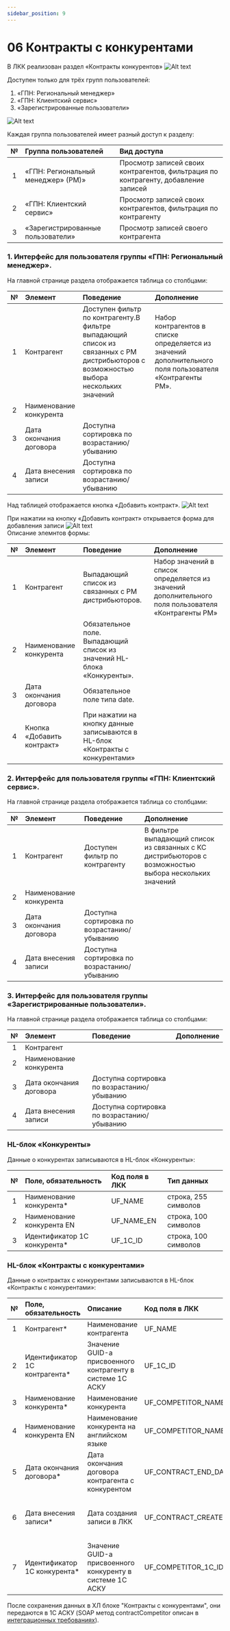```yaml
---
sidebar_position: 9
---
```


# 06 Контракты с конкурентами																		
В ЛКК реализован раздел «Контракты конкурентов» 
![Alt text](image.png)

Доступен только для трёх групп пользователей: 
1. «ГПН: Региональный менеджер»
2. «ГПН: Клиентский сервис»
3. «Зарегистрированные пользователи»

![Alt text](image-2.png)

Каждая группа пользователей имеет разный доступ к разделу:  

| № |Группа пользователей|Вид доступа|  
|:-:|:-|:-|  
|1  |«ГПН: Региональный менеджер» (РМ)»|Просмотр записей своих контрагентов, фильтрация по контрагенту, добавление записей|  
|2  |«ГПН: Клиентский сервис»          |Просмотр записей своих контрагентов, фильтрация по контрагенту|  
|3  |«Зарегистрированные пользователи» |Просмотр записей своего контрагента|  


### 1. Интерфейс для пользователя группы «ГПН: Региональный менеджер».
На главной странице раздела отображается таблица со столбцами:

№ |Элемент|Поведение|Дополнение
:-:|:-|:-|:-  
1|Контрагент|Доступен фильтр по контрагенту.В фильтре выпадающий список из связанных с РМ дистрибьюторов с возможностью выбора нескольких значений|Набор контрагентов в списке определяется из значений дополнительного поля пользователя «Контрагенты РМ».
2|Наименование конкурента| |		
3|Дата окончания договора|Доступна сортировка по возрастанию/убыванию|	
4|Дата внесения записи|Доступна сортировка по возрастанию/убыванию|	

Над таблицей отображается кнопка «Добавить контракт».
![Alt text](image-4.png)

При нажатии на кнопку «Добавить контракт» открывается форма для добавления записи
![Alt text](image-3.png)  
Описание элемнтов формы:

№|Элемент|Поведение|Дополнение
:-:|:-|:-|:-  
1|Контрагент|Выпадающий список из связанных с РМ дистрибьюторов.|Набор значений в список определяется из значений дополнительного поля пользователя «Контрагенты РМ»|	 
2|Наименование конкурента|Обязательное поле. Выпадающий список из значений HL-блока «Конкуренты».|	
3|Дата окончания договора|Обязательное поле типа date.|
4|Кнопка «Добавить контракт»|При нажатии на кнопку данные записываются в HL-блок «Контракты с конкурентами»|

### 2. Интерфейс для пользователя группы «ГПН: Клиентский сервис».
На главной странице раздела отображается таблица со столбцами:

№|Элемент|Поведение|Дополнение  
:-:|:-|:-|:-  
1|Контрагент|Доступен фильтр по контрагенту|В фильтре выпадающий список из связанных с КС дистрибьюторов с возможностью выбора нескольких значений  
2|Наименование конкурента| | 
3|Дата окончания договора|Доступна сортировка по возрастанию/убыванию| 
4|Дата внесения записи|Доступна сортировка по возрастанию/убыванию| 

### 3. Интерфейс для пользователя группы «Зарегистрированные пользователи».
На главной странице раздела отображается таблица со столбцами:

№|Элемент|Поведение|Дополнение  
:-:|:-|:-|:-  
1|Контрагент| |		
2|Наименование конкурента| |		
3|Дата окончания договора|Доступна сортировка по возрастанию/убыванию|	
4|Дата внесения записи|Доступна сортировка по возрастанию/убыванию|	


### HL-блок «Конкуренты»
Данные о конкурентах записываются в HL-блок «Конкуренты»:

№|Поле, обязательность|Код поля в ЛКК|Тип данных
|:-:|:-|:-|:-| 
1|Наименование конкурента*|UF_NAME|строка, 255 символов
2|Наименование конкурента EN|UF_NAME_EN|строка, 100 символов 
3|Идентификатор 1С конкурента*|UF_1C_ID|строка, 100 символов   

### HL-блок «Контракты с конкурентами»
Данные о контрактах с конкурентами записываются в HL-блок «Контракты с конкурентами»:

№|Поле, обязательность|Описание|Код поля в ЛКК|Тип данных
:-:|:-|:-|:-|:-
1|Контрагент*|Наименование контрагента|UF_NAME|Строка, 255 символов
2|Идентификатор 1С контрагента*|Значение GUID-а присвоенного контрагенту в системе 1С АСКУ|UF_1C_ID|Строка, 100 символов 
3|Наименование конкурента*|Наименование конкурента|UF_СOMPETITOR_NAME|Строка, 255 символов
4|Наименование конкурента EN|Наименование конкурента на английском языке|UF_СOMPETITOR_NAME_EN|Строка, 255 символов
5|Дата окончания договора*|Дата окончания договора контрагента с конкурентом|UF_CONTRACT_END_DATE|Дата. Формат: «ГГГГ-ММ-ДД»
6|Дата внесения записи*|Дата создания записи в ЛКК|UF_CONTRACT_CREATED_AT|Дата со временем. Формат: «ГГГГ-ММ-ДДTчч:мм:сс»
7|Идентификатор 1С конкурента*|Значение GUID-а присвоенного конкуренту в системе 1С АСКУ|UF_COMPETITOR_1C_ID|Строка, 100 символов  

После сохранения данных в ХЛ блоке "Контракты с конкурентами", они передаются в 1С АСКУ (SOAP метод contractСompetitor описан в [интеграционных требованиях](/docs/06IR/contractСompetitorIR)).
